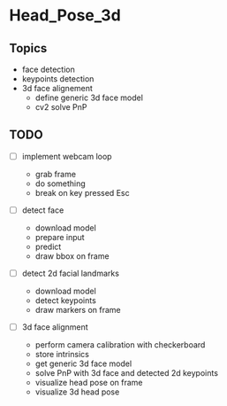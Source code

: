 # Head_Pose_3d

## Topics
- face detection
- keypoints detection
- 3d face alignement
  - define generic 3d face model 
  - cv2 solve PnP

## TODO
- [ ] implement webcam loop
  - grab frame 
  - do something
  - break on key pressed Esc

- [ ] detect face
  - download model
  - prepare input
  - predict
  - draw bbox on frame
- [ ] detect 2d facial landmarks
  - download model
  - detect keypoints
  - draw markers on frame
- [ ] 3d face alignment
  - perform camera calibration with checkerboard
  - store intrinsics
  - get generic 3d face model
  - solve PnP with 3d face and detected 2d keypoints
  - visualize head pose on frame
  - visualize 3d head pose